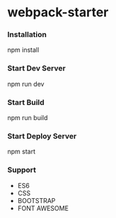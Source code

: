 # webpack-starter

### Installation

  npm install
  
### Start Dev Server
  
  npm run dev
  
### Start Build

  npm run build
  
### Start Deploy Server

  npm start
  
### Support
  * ES6
  * CSS
  * BOOTSTRAP
  * FONT AWESOME
